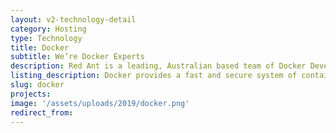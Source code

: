 ```yaml
---
layout: v2-technology-detail
category: Hosting
type: Technology
title: Docker
subtitle: We’re Docker Experts
description: Red Ant is a leading, Australian based team of Docker Developers. We’ve worked with hundreds of companies and startups to build out their Ruby on Rails apps.
listing_description: Docker provides a fast and secure system of containers to deploy an app or website. Docker is suitable for modern applications and delivers reliable hosting services at tremendous scale. Docker packages software into standardised containers for development, deployment and shipment. Each container operates as  a standard unit of software that packages up code and all its dependencies so the application runs quickly and reliably from one computing environment to another. Docker is best orchestrated by [Kubernetes](https://kubernetes.io).
slug: docker
projects:
image: '/assets/uploads/2019/docker.png'
redirect_from:
---
```

